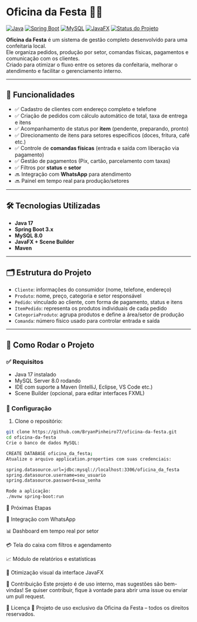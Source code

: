 # Oficina da Festa 🎂✨

[![Java](https://img.shields.io/badge/Java-17-007396?style=for-the-badge&logo=java&logoColor=white)](#)
[![Spring Boot](https://img.shields.io/badge/Spring%20Boot-3.x-6DB33F?style=for-the-badge&logo=springboot&logoColor=white)](#)
[![MySQL](https://img.shields.io/badge/MySQL-8.0-4479A1?style=for-the-badge&logo=mysql&logoColor=white)](#)
[![JavaFX](https://img.shields.io/badge/JavaFX-UI-blue?style=for-the-badge&logo=java)](#)
[![Status do Projeto](https://img.shields.io/badge/STATUS-EM%20DESENVOLVIMENTO-yellow?style=for-the-badge)](#)

**Oficina da Festa** é um sistema de gestão completo desenvolvido para uma confeitaria local.  
Ele organiza pedidos, produção por setor, comandas físicas, pagamentos e comunicação com os clientes.  
Criado para otimizar o fluxo entre os setores da confeitaria, melhorar o atendimento e facilitar o gerenciamento interno.

---

## 🌟 Funcionalidades

- ✅ Cadastro de clientes com endereço completo e telefone  
- ✅ Criação de pedidos com cálculo automático de total, taxa de entrega e itens  
- ✅ Acompanhamento de status por **item** (pendente, preparando, pronto)  
- ✅ Direcionamento de itens para setores específicos (doces, fritura, café etc.)  
- ✅ Controle de **comandas físicas** (entrada e saída com liberação via pagamento)  
- ✅ Gestão de pagamentos (Pix, cartão, parcelamento com taxas)  
- ✅ Filtros por **status** e **setor**  
- 🔜 Integração com **WhatsApp** para atendimento  
- 🔜 Painel em tempo real para produção/setores  

---

## 🛠 Tecnologias Utilizadas

- **Java 17**  
- **Spring Boot 3.x**  
- **MySQL 8.0**  
- **JavaFX + Scene Builder**  
- **Maven**

---

## 🗂 Estrutura do Projeto

- `Cliente`: informações do consumidor (nome, telefone, endereço)
- `Produto`: nome, preço, categoria e setor responsável
- `Pedido`: vinculado ao cliente, com forma de pagamento, status e itens
- `ItemPedido`: representa os produtos individuais de cada pedido
- `CategoriaProduto`: agrupa produtos e define a área/setor de produção
- `Comanda`: número físico usado para controlar entrada e saída

---

## 🚀 Como Rodar o Projeto

### ✅ Requisitos

- Java 17 instalado  
- MySQL Server 8.0 rodando  
- IDE com suporte a Maven (IntelliJ, Eclipse, VS Code etc.)  
- Scene Builder (opcional, para editar interfaces FXML)

### 🔧 Configuração

1. Clone o repositório:

```bash
git clone https://github.com/BryanPinheiro77/oficina-da-festa.git
cd oficina-da-festa
Crie o banco de dados MySQL:

CREATE DATABASE oficina_da_festa;
Atualize o arquivo application.properties com suas credenciais:

spring.datasource.url=jdbc:mysql://localhost:3306/oficina_da_festa
spring.datasource.username=seu_usuario
spring.datasource.password=sua_senha

Rode a aplicação:
./mvnw spring-boot:run
```

📅 Próximas Etapas

🔗 Integração com WhatsApp

📊 Dashboard em tempo real por setor

💳 Tela do caixa com filtros e agendamento

📈 Módulo de relatórios e estatísticas

🎨 Otimização visual da interface JavaFX

🤝 Contribuição
Este projeto é de uso interno, mas sugestões são bem-vindas!
Se quiser contribuir, fique à vontade para abrir uma issue ou enviar um pull request.

📝 Licença
📌 Projeto de uso exclusivo da Oficina da Festa – todos os direitos reservados.
